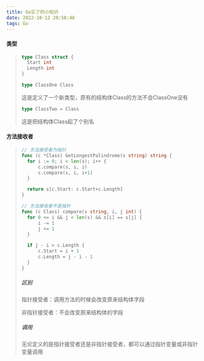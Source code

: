 ```yaml
---
title: Go忘了的小知识
date: 2022-10-12 20:58:48
tags: Go
---
```



#### 类型

> ```go
> type Class struct {
> 	Start int
> 	Length int
> }
>
> ```
>
> ```go
> type ClassOne Class
> ```
>
> 这是定义了一个新类型，原有的结构体Class的方法不会ClassOne没有
>
> ```go
> type ClassTwo = Class
> ```
>
> 这是把结构体Class起了个别名

#### 方法接收者

> ```go
> // 方法接受者为指针
> func (c *Class) GetLongestPalindrome(s string) string {
> 	for i := 0; i < len(s); i++ {
> 		c.compare(s, i, i)
> 		c.compare(s, i, i+1)
> 	}
>
> 	return s[c.Start: c.Start+c.Length]
> }
>
> // 方法接收者不是指针
> func (c Class) compare(s string, i, j int) {
> 	for 0 <= i && j < len(s) && s[i] == s[j] {
> 		i -= 1
> 		j += 1
> 	}
>
> 	if j - i > c.Length {
> 		c.Start = i + 1
> 		c.Length = j - i - 1
> 	}
> }
> ```
>
> ##### 区别
>
> 指针接受者：调用方法的时候会改变原来结构体字段
>
> 非指针接受者：不会改变原来结构体的字段
>
> ##### 调用
>
> 无论定义的是指针接受者还是非指针接受者，都可以通过指针变量或非指针变量调用
>
>
